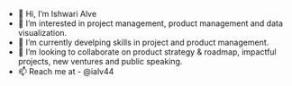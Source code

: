 - 👋 Hi, I’m Ishwari Alve
- 👀 I’m interested in project management, product management and data visualization.
- 🌱 I’m currently develping skills in project and product management.
- 💞️ I’m looking to collaborate on product strategy & roadmap, impactful projects, new ventures and public speaking.
- 📫 Reach me at - @ialv44

<!---
ialv44/ialv44 is a ✨ special ✨ repository because its `README.md` (this file) appears on your GitHub profile.
You can click the Preview link to take a look at your changes.
--->
